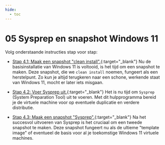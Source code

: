 ```yaml
---
hide:
  - toc
---
```


# 05 Sysprep en snapshot Windows 11

Volg onderstaande instructies stap voor stap:

- [Stap 4.1: Maak een snapshot "clean install".](../../howtos/maak-snapshot-windows11-vm-virtualbox-clean/index.md){:target="_blank"} 
Nu de basisinstallatie van Windows 11 is voltooid, is het tijd om een snapshot te maken. Deze snapshot, die we `clean install` noemen, fungeert als een herstelpunt. Zo kun je altijd terugkeren naar een schone, werkende staat van Windows 11, mocht er later iets misgaan.

- [Stap 4.2: Voer Sysprep uit.](../../howtos/sysprep-windows11-vm-virtualbox/index.md){:target="_blank"} 
Het is nu tijd om `Sysprep` (System Preparation Tool) uit te voeren. Met dit hulpprogramma bereid je de virtuele machine voor op eventuele duplicatie en verdere distributie. 

- [Stap 4.3: Maak een snapshot "Sysprep".](../../howtos/maak-snapshot-windows11-vm-virtualbox-sysprep/index.md){:target="_blank"} 
Na het succesvol uitvoeren van Sysprep is het cruciaal om een tweede snapshot te maken. Deze snapshot fungeert nu als de ultieme "template image" of eventueel de basis voor al je toekomstige Windows 11 virtuele machines.